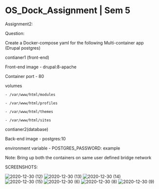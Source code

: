 # OS_Dock_Assignment | Sem 5
Assignment2:

Question:

Create a Docker-compose yaml for the following Multi-container app (Drupal postgres)

contianer1 (front-end)

Front-end image - drupal:8-apache

Container port - 80

volumes 

    - /var/www/html/modules
    
    - /var/www/html/profiles
    
    - /var/www/html/themes
    
    - /var/www/html/sites
    
contianer2(database)

Back-end image - postgres:10

environment variable - POSTGRES_PASSWORD: example

Note: Bring up both the containers on same user defined bridge network

SCREENSHOTS:

![2020-12-30 (12)](https://user-images.githubusercontent.com/76741091/103317515-67403680-4a51-11eb-903a-9acb26969430.png)
![2020-12-30 (13)](https://user-images.githubusercontent.com/76741091/103317517-6909fa00-4a51-11eb-81a1-56563da29602.png)
![2020-12-30 (14)](https://user-images.githubusercontent.com/76741091/103317519-6a3b2700-4a51-11eb-8ac0-e3fb917d2bf6.png)
![2020-12-30 (15)](https://user-images.githubusercontent.com/76741091/103317520-6a3b2700-4a51-11eb-9358-d657f3041da3.png)
![2020-12-30 (6)](https://user-images.githubusercontent.com/76741091/103317521-6ad3bd80-4a51-11eb-9eaf-ac368faed103.png)
![2020-12-30 (8)](https://user-images.githubusercontent.com/76741091/103317523-6b6c5400-4a51-11eb-9664-5d53b969ffda.png)
![2020-12-30 (9)](https://user-images.githubusercontent.com/76741091/103317524-6b6c5400-4a51-11eb-82f0-223379b0ce32.png)
